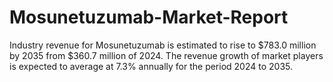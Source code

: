# Mosunetuzumab-Market-Report
Industry revenue for Mosunetuzumab is estimated to rise to $783.0 million by 2035 from $360.7 million of 2024. The revenue growth of market players is expected to average at 7.3% annually for the period 2024 to 2035.
